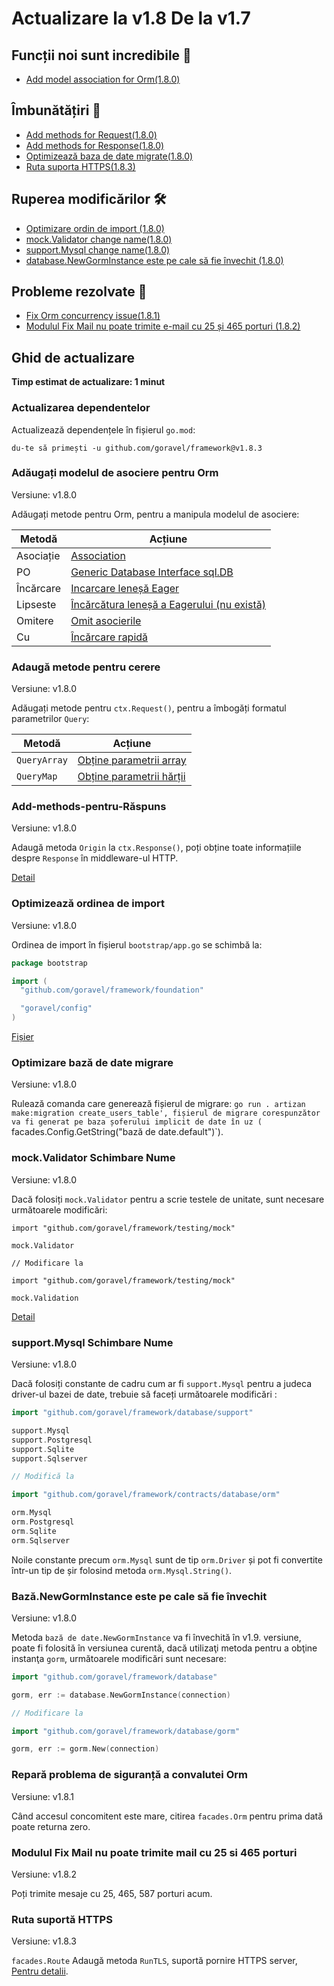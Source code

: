 # Actualizare la v1.8 De la v1.7

## Funcții noi sunt incredibile 🎉

- [Add model association for Orm(1.8.0)](#add-model-association-for-orm)

## Îmbunătățiri 🚀

- [Add methods for Request(1.8.0)](#add-methods-for-request)
- [Add methods for Response(1.8.0)](#add-methods-for-response)
- [Optimizează baza de date migrate(1.8.0)](#optimize-database-migrate)
- [Ruta suporta HTTPS(1.8.3)](#route-supports-https)

## Ruperea modificărilor 🛠️

- [Optimizare ordin de import (1.8.0)](#optimize-import-order)
- [mock.Validator change name(1.8.0)](#mock-validator-change-Name)
- [support.Mysql change name(1.8.0)](#support-mysql-change-name)
- [database.NewGormInstance este pe cale să fie învechit (1.8.0)](#database-newgorminstance-is-about-to-be-deprecated)

## Probleme rezolvate 🐛

- [Fix Orm concurrency issue(1.8.1)](#fix-orm-concurrency-safety-issue)
- [Modulul Fix Mail nu poate trimite e-mail cu 25 și 465 porturi (1.8.2)](#fix-mail-module-can-t-send-mail-by-25-and-465-ports)

## Ghid de actualizare

**Timp estimat de actualizare: 1 minut**

### Actualizarea dependentelor

Actualizează dependențele în fișierul `go.mod`:

```
du-te să primești -u github.com/goravel/framework@v1.8.3
```

### Adăugați modelul de asociere pentru Orm

Versiune: v1.8.0

Adăugați metode pentru Orm, pentru a manipula modelul de asociere:

| Metodă    | Acțiune                                                                                                  |
| --------- | -------------------------------------------------------------------------------------------------------- |
| Asociație | [Association](../orm/relationships#querying-associations)                                                |
| PO        | [Generic Database Interface sql.DB](../orm/quickstart#generic-database-interface-sqldb)  |
| Încărcare | [Incarcare leneșă Eager](../orm/relationships#lazy-eager-loading)                                        |
| Lipseste  | [Încărcătura leneșă a Eagerului (nu există)](../orm/relationships#lazy-eager-loading) |
| Omitere   | [Omit asocierile](../orm/relationships#create-or-update-associations)                                    |
| Cu        | [Încărcare rapidă](../orm/relationships#Eager-Loading)                                                   |

### Adaugă metode pentru cerere

Versiune: v1.8.0

Adăugați metode pentru `ctx.Request()`, pentru a îmbogăți formatul parametrilor `Query`:

| Metodă       | Acțiune                                                                              |
| ------------ | ------------------------------------------------------------------------------------ |
| `QueryArray` | [Obține parametrii array](../basic/requests#Retrieving-Input-From-The-Query-String)  |
| `QueryMap`   | [Obține parametrii hărții](../basic/requests#Retrieving-Input-From-The-Query-String) |

### Add-methods-pentru-Răspuns

Versiune: v1.8.0

Adaugă metoda `Origin` la `ctx.Response()`, poți obține toate informațiile despre `Response` în middleware-ul HTTP.

[Detail](../basic/responses#Get-Response)

### Optimizează ordinea de import

Versiune: v1.8.0

Ordinea de import în fișierul `bootstrap/app.go` se schimbă la:

```go
package bootstrap

import (
  "github.com/goravel/framework/foundation"

  "goravel/config"
)
```

[Fișier](https://github.com/goravel/goravel/blob/v1.8.0/bootstrap/app.go)

### Optimizare bază de date migrare

Versiune: v1.8.0

Rulează comanda care generează fișierul de migrare: `go run . artizan make:migration create_users_table', fișierul de migrare corespunzător
va fi generat pe baza șoferului implicit de date în uz (
`facades.Config.GetString("bază de date.default")\`).

### mock.Validator Schimbare Nume

Versiune: v1.8.0

Dacă folosiți `mock.Validator` pentru a scrie testele de unitate, sunt necesare următoarele modificări:

```
import "github.com/goravel/framework/testing/mock"

mock.Validator

// Modificare la

import "github.com/goravel/framework/testing/mock"

mock.Validation
```

[Detail](../testing/mocks)

### support.Mysql Schimbare Nume

Versiune: v1.8.0

Dacă folosiți constante de cadru cum ar fi `support.Mysql` pentru a judeca driver-ul bazei de date, trebuie să faceți următoarele modificări
:

```go
import "github.com/goravel/framework/database/support"

support.Mysql
support.Postgresql
support.Sqlite
support.Sqlserver

// Modifică la

import "github.com/goravel/framework/contracts/database/orm"

orm.Mysql
orm.Postgresql
orm.Sqlite
orm.Sqlserver
```

Noile constante precum `orm.Mysql` sunt de tip `orm.Driver` și pot fi convertite într-un tip de șir folosind metoda
`orm.Mysql.String()`.

### Bază.NewGormInstance este pe cale să fie învechit

Versiune: v1.8.0

Metoda `bază de date.NewGormInstance` va fi învechită în v1.9. versiune, poate fi folosită în versiunea curentă, dacă
utilizaţi metoda pentru a obţine instanţa `gorm`, următoarele modificări sunt necesare:

```go
import "github.com/goravel/framework/database"

gorm, err := database.NewGormInstance(connection)

// Modificare la

import "github.com/goravel/framework/database/gorm"

gorm, err := gorm.New(connection)
```

### Repară problema de siguranță a convalutei Orm

Versiune: v1.8.1

Când accesul concomitent este mare, citirea `facades.Orm` pentru prima dată poate returna zero.

### Modulul Fix Mail nu poate trimite mail cu 25 si 465 porturi

Versiune: v1.8.2

Poți trimite mesaje cu 25, 465, 587 porturi acum.

### Ruta suportă HTTPS

Versiune: v1.8.3

`facades.Route` Adaugă metoda `RunTLS`, suportă pornire HTTPS
server, [Pentru detalii](../basic/routing#start-https-server).
